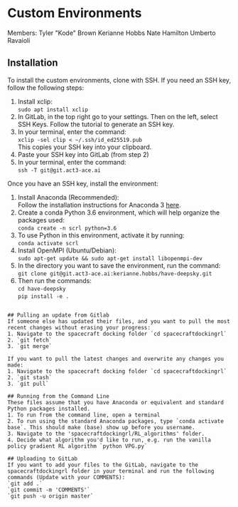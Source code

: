 # Custom Environments
Members:
Tyler "Kode" Brown
Kerianne Hobbs
Nate Hamilton
Umberto Ravaioli

## Installation
To install the custom environments, clone with SSH. If you need an SSH key, follow the following steps:  
1. Install xclip:  
`sudo apt install xclip`  
2. In GitLab, in the top right go to your settings.  Then on the left, select SSH Keys.  Follow the tutorial to generate an SSH key.  
3. In your terminal, enter the command:  
`xclip -sel clip < ~/.ssh/id_ed25519.pub`  
This copies your SSH key into your clipboard.  
4. Paste your SSH key into GitLab (from step 2)  
5. In your terminal, enter the command:  
`ssh -T git@git.act3-ace.ai`  

Once you have an SSH key, install the environment:  
1. Install Anaconda (Recommended):  
Follow the installation instructions for Anaconda 3 [here](https://docs.continuum.io/anaconda/install/).  
2. Create a conda Python 3.6 environment, which will help organize the packages used:  
`conda create -n scrl python=3.6`  
3. To use Python in this environment, activate it by running:  
`conda activate scrl`  
4. Install OpenMPI (Ubuntu/Debian):  
`sudo apt-get update && sudo apt-get install libopenmpi-dev`  
5. In the directory you want to save the environment, run the command:  
`git clone git@git.act3-ace.ai:kerianne.hobbs/have-deepsky.git`
6. Then run the commands:  
`cd have-deepsky`  
`pip install -e .`  

```

## Pulling an update from Gitlab
If someone else has updated their files, and you want to pull the most recent changes without erasing your progress:  
1. Navigate to the spacecraft docking folder `cd spacecraftdockingrl`  
2. `git fetch`  
3. `git merge`  

If you want to pull the latest changes and overwrite any changes you made:  
1. Navigate to the spacecraft docking folder `cd spacecraftdockingrl`  
2. `git stash`  
3. `git pull`  

## Running from the Command Line
These files assume that you have Anaconda or equivalent and standard Python packages installed.
1. To run from the command line, open a terminal
2. To run using the standard Anaconda packages, type `conda activate base`. This should make (base) show up before you username.
3. Navigate to the 'spacecraftdockingrl/RL_algorithms' folder.
4. Decide what algorithm you'd like to run, e.g. run the vanilla policy gradient RL algorithm `python VPG.py`

## Uploading to GitLab
If you want to add your files to the GitLab, navigate to the spacecraftdockingrl folder in your terminal and run the following commands (Update with your COMMENTS):  
`git add .`  
`git commit -m 'COMMENTS'`  
`git push -u origin master`
